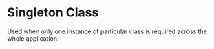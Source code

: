 # Singleton Class
 Used when only one instance of particular class is required across the whole application.
 